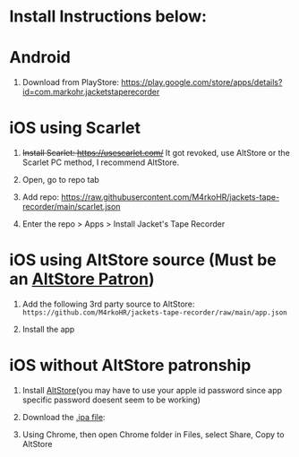 # Install Instructions below:

# Android

1. Download from PlayStore: https://play.google.com/store/apps/details?id=com.markohr.jacketstaperecorder


# iOS using Scarlet

1. ~~Install Scarlet: https://usescarlet.com/~~ It got revoked, use AltStore or the Scarlet PC method, I recommend AltStore.

2. Open, go to repo tab

3. Add repo: https://raw.githubusercontent.com/M4rkoHR/jackets-tape-recorder/main/scarlet.json

4. Enter the repo > Apps > Install Jacket's Tape Recorder


# iOS using AltStore source (Must be an [AltStore Patron](https://www.patreon.com/rileytestut))

1. Add the following 3rd party source to AltStore: `https://github.com/M4rkoHR/jackets-tape-recorder/raw/main/app.json`

2. Install the app


# iOS without AltStore patronship

1. Install [AltStore](https://altstore.io/ "AltStore Homepage")(you may have to use your apple id password since app specific password doesent seem to be working)

2. Download the [.ipa file](https://github.com/M4rkoHR/jackets-tape-recorder/releases/download/iOS/JTR-362.ipa ".ipa package"):

3. Using Chrome, then open Chrome folder in Files, select Share, Copy to AltStore
